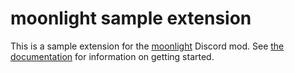 # moonlight sample extension

This is a sample extension for the [moonlight](https://github.com/moonlight-mod/moonlight) Discord mod. See [the documentation](https://moonlight-mod.github.io/docs/ext-dev/getting-started) for information on getting started.
